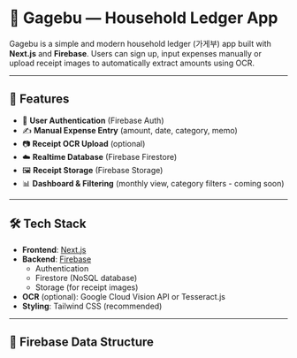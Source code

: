 # 📒 Gagebu — Household Ledger App

Gagebu is a simple and modern household ledger (가게부) app built with **Next.js** and **Firebase**. Users can sign up, input expenses manually or upload receipt images to automatically extract amounts using OCR.

---

## 🚀 Features

- 🔐 **User Authentication** (Firebase Auth)
- ✍️ **Manual Expense Entry** (amount, date, category, memo)
- 📷 **Receipt OCR Upload** (optional)
- ☁️ **Realtime Database** (Firebase Firestore)
- 🖼️ **Receipt Storage** (Firebase Storage)
- 📊 **Dashboard & Filtering** (monthly view, category filters - coming soon)

---

## 🛠 Tech Stack

- **Frontend**: [Next.js](https://nextjs.org/)
- **Backend**: [Firebase](https://firebase.google.com/)
  - Authentication
  - Firestore (NoSQL database)
  - Storage (for receipt images)
- **OCR** (optional): Google Cloud Vision API or Tesseract.js
- **Styling**: Tailwind CSS (recommended)

---

## 📁 Firebase Data Structure

